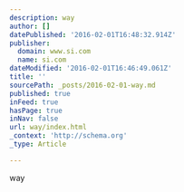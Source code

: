 ```yaml
---
description: way
author: []
datePublished: '2016-02-01T16:48:32.914Z'
publisher:
  domain: www.si.com
  name: si.com
dateModified: '2016-02-01T16:46:49.061Z'
title: ''
sourcePath: _posts/2016-02-01-way.md
published: true
inFeed: true
hasPage: true
inNav: false
url: way/index.html
_context: 'http://schema.org'
_type: Article

---
```

way